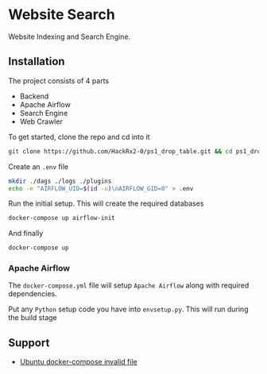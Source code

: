 # Website Search

Website Indexing and Search Engine.
## Installation

The project consists of 4 parts
- Backend
- Apache Airflow
- Search Engine
- Web Crawler


To get started, clone the repo and cd into it 
```bash
git clone https://github.com/HackRx2-0/ps1_drop_table.git && cd ps1_drop_table
```

Create an `.env` file 
```bash
mkdir ./dags ./logs ./plugins
echo -e "AIRFLOW_UID=$(id -u)\nAIRFLOW_GID=0" > .env
```

Run the initial setup. This will create the required databases
```bash
docker-compose up airflow-init
```

And finally 
```bash
docker-compose up
```

### Apache Airflow
The `docker-compose.yml` file will setup `Apache Airflow` along with required dependencies.

Put any `Python` setup code you have into `envsetup.py`. This will run during the build stage

## Support

- [Ubuntu docker-compose invalid file](https://github.com/apache/airflow/discussions/14362)
